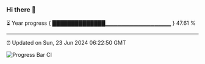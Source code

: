 ### Hi there 👋

⏳ Year progress { ██████████████▁▁▁▁▁▁▁▁▁▁▁▁▁▁▁▁ } 47.61 %

---

⏰ Updated on Sun, 23 Jun 2024 06:22:50 GMT

![Progress Bar CI](https://github.com/liununu/liununu/workflows/Progress%20Bar%20CI/badge.svg)

